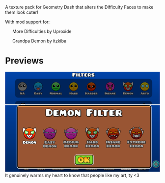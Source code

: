 A texture pack for Geometry Dash that alters the Difficulty Faces to make them look cuter!

With mod support for:
<ul>More Difficulties by Uproxide</ul>
<ul>Grandpa Demon by itzkiba</ul>

<h1>Previews</h1>
<img src="./previews/image.png">
<img src="./previews/demons.png"><br>
It genuinely warms my heart to know that people like my art, ty <3

